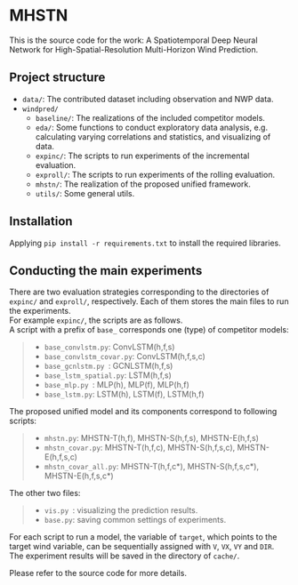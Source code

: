 # MHSTN

This is the source code for the work: A Spatiotemporal Deep Neural Network for High-Spatial-Resolution Multi-Horizon Wind Prediction.

## Project structure

- `data/`: The contributed dataset including observation and NWP data.
- `windpred/`
	- `baseline/`: The realizations of the included competitor models. 
	- `eda/`: Some functions to conduct exploratory data analysis, e.g. calculating varying correlations and statistics, and visualizing of data.
	- `expinc/`: The scripts to run experiments of the incremental evaluation. 
	- `exproll/`: The scripts to run experiments of the rolling evaluation. 
	- `mhstn/`: The realization of the proposed unified framework.
	- `utils/`: Some general utils.

## Installation

Applying `pip install -r requirements.txt` to install the required libraries.

## Conducting the main experiments

There are two evaluation strategies corresponding to the directories of `expinc/` and `exproll/`, respectively. Each of them stores the main files to run the experiments.   
For example `expinc/`, the scripts are as follows.  
A script with a prefix of `base_` corresponds one (type) of competitor models:
>- `base_convlstm.py`: ConvLSTM(h,f,s)
>- `base_convlstm_covar.py`: ConvLSTM(h,f,s,c)
>- `base_gcnlstm.py `: GCNLSTM(h,f,s)
>- `base_lstm_spatial.py`: LSTM(h,f,s)
>- `base_mlp.py `: MLP(h), MLP(f), MLP(h,f)
>- `base_lstm.py`: LSTM(h), LSTM(f), LSTM(h,f)  

The proposed unified model and its components correspond to following scripts:
>- `mhstn.py`: MHSTN-T(h,f), MHSTN-S(h,f,s), MHSTN-E(h,f,s)
>- `mhstn_covar.py`: MHSTN-T(h,f,c), MHSTN-S(h,f,s,c), MHSTN-E(h,f,s,c)
>- `mhstn_covar_all.py`: MHSTN-T(h,f,c\*), MHSTN-S(h,f,s,c\*), MHSTN-E(h,f,s,c\*)  

The other two files:
>- `vis.py `: visualizing the prediction results.
>- `base.py`: saving common settings of experiments.


For each script to run a model, the variable of `target`, which points to the target wind variable, can be sequentially assigned with `V`, `VX`, `VY` and `DIR`. The experiment results will be saved in the directory of `cache/`.

Please refer to the source code for more details.